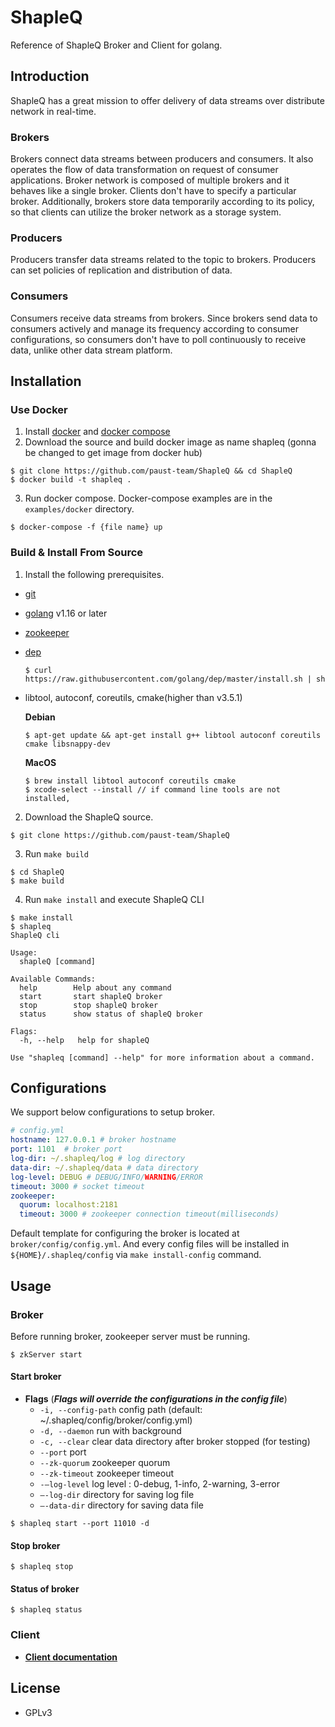# ShapleQ
Reference of ShapleQ Broker and Client for golang.

## Introduction
ShapleQ has a great mission to offer delivery of data streams over distribute network in real-time.

### Brokers
Brokers connect data streams between producers and consumers. It also operates the flow of data transformation on request of consumer applications. Broker network is composed of multiple brokers and it behaves like a single broker. Clients don't have to specify a particular broker. Additionally, brokers store data temporarily according to its policy, so that clients can utilize the broker network as a storage system.

### Producers
Producers transfer data streams related to the topic to brokers. Producers can set policies of replication and distribution of data.

### Consumers
Consumers receive data streams from brokers. Since brokers send data to consumers actively and manage its frequency according to consumer configurations, so consumers don't have to poll continuously to receive data, unlike other data stream platform. 

## Installation
### Use Docker
1. Install [docker](https://docs.docker.com/get-docker/) and [docker compose](https://docs.docker.com/compose/install/) 
2. Download the source and build docker image as name shapleq (gonna be changed to get image from docker hub)
```
$ git clone https://github.com/paust-team/ShapleQ && cd ShapleQ
$ docker build -t shapleq .
```
3. Run docker compose. Docker-compose examples are in the `examples/docker` directory.
```
$ docker-compose -f {file name} up
```

### Build & Install From Source
1. Install the following prerequisites.
* [git](https://git-scm.com)
* [golang](https://golang.org/dl/) v1.16 or later
* [zookeeper](https://zookeeper.apache.org/doc/r3.1.2/zookeeperStarted.html#sc_Download)
* [dep](https://golang.github.io/dep/)
  ```
  $ curl https://raw.githubusercontent.com/golang/dep/master/install.sh | sh
  ```
* libtool, autoconf, coreutils, cmake(higher than v3.5.1)

  **Debian**
  ```
  $ apt-get update && apt-get install g++ libtool autoconf coreutils cmake libsnappy-dev
  ```
  **MacOS**
    ```
  $ brew install libtool autoconf coreutils cmake
  $ xcode-select --install // if command line tools are not installed,
  ```

2. Download the ShapleQ source.
```
$ git clone https://github.com/paust-team/ShapleQ
```
3. Run `make build`
```
$ cd ShapleQ
$ make build
```
4. Run `make install` and execute ShapleQ CLI 
```
$ make install 
$ shapleq 
ShapleQ cli

Usage:
  shapleQ [command]

Available Commands:
  help        Help about any command
  start       start shapleQ broker
  stop        stop shapleQ broker
  status      show status of shapleQ broker

Flags:
  -h, --help   help for shapleQ

Use "shapleq [command] --help" for more information about a command.
```
## Configurations
We support below configurations to setup broker.

```yaml
# config.yml
hostname: 127.0.0.1 # broker hostname
port: 1101  # broker port
log-dir: ~/.shapleq/log # log directory
data-dir: ~/.shapleq/data # data directory
log-level: DEBUG # DEBUG/INFO/WARNING/ERROR
timeout: 3000 # socket timeout
zookeeper:
  quorum: localhost:2181
  timeout: 3000 # zookeeper connection timeout(milliseconds)
```

Default template for configuring the broker is located at `broker/config/config.yml`. And every config files will be installed in `${HOME}/.shapleq/config` via `make install-config` command. 

## Usage
### Broker
Before running broker, zookeeper server must be running.

```shell
$ zkServer start
```

#### Start broker
- **Flags** (***Flags will override the configurations in the config file***)
	- `-i, --config-path` config path (default: ~/.shapleq/config/broker/config.yml)
	- `-d, --daemon` run with background
	- `-c, --clear` clear data directory after broker stopped (for testing)
	- `--port` port
	- `--zk-quorum` zookeeper quorum
	- `--zk-timeout` zookeeper timeout
	- `-—log-level` log level : 0-debug, 1-info, 2-warning, 3-error
	- `—-log-dir` directory for saving log file
	- `—-data-dir` directory for saving data file

```shell
$ shapleq start --port 11010 -d
```

#### Stop broker

```shell
$ shapleq stop
```

#### Status of broker

```shell
$ shapleq status
```

### Client
- **[Client documentation](https://github.com/paust-team/shapleq/tree/master/client#shapleq-client)**

## License
- GPLv3
